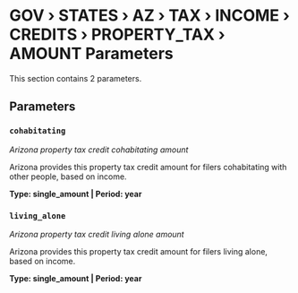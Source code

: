 # GOV › STATES › AZ › TAX › INCOME › CREDITS › PROPERTY_TAX › AMOUNT Parameters

This section contains 2 parameters.

## Parameters

### `cohabitating`
*Arizona property tax credit cohabitating amount*

Arizona provides this property tax credit amount for filers cohabitating with other people, based on income.

**Type: single_amount | Period: year**


### `living_alone`
*Arizona property tax credit living alone amount*

Arizona provides this property tax credit amount for filers living alone, based on income.

**Type: single_amount | Period: year**

